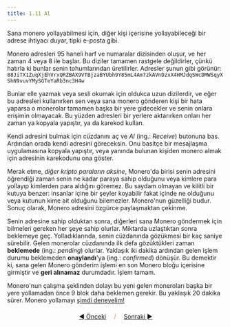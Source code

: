```yaml
---
title: 1.11 Al
---
```


Sana monero yollayabilmesi için, diğer kişi içerisine yollayabileceği
bir adrese ihtiyacı duyar, tipki e-posta gibi.

Monero adresleri 95 haneli harf ve numaralar dizisinden oluşur, ve her
zaman 4 veya 8 ile başlar.  Bu diziler tamamen rastgele değildirler,
çünkü hatırla ki bunlar senin tohumlarından üretilirler.  Adresler
şunun gibi görünür:
`88JiTX1ZuqXjEhVrxQRZBAX9VTBjzaBYUbh9Y85mL4Am7zkAVnDzxX4HMJdqSWcDMWSqyXShN9vuvYMySGTeYaRb3nc3H4w`

Bunlar elle yazmak veya sesli okumak için oldukca uzun dizilerdir, ve
eğer bu adresleri kullanırken sen veya sana monero gönderen kişi bir
hata yaparsa o monerolar tamamen başka bir yere gidecekler ve senin
onlara erişimin olmayacak.  Bu yüzden adresleri bir yerlere aktarırken
onları her zaman ya kopyala yapıştır, ya da karekod kullan.

Kendi adresini bulmak için cüzdanını aç ve *Al* (ing.: *Receive*)
butonuna bas.  Ardından orada kendi adresini göreceksin.  Onu basitçe
bir mesajlaşma uygulamasına kopyala yapıştır, veya yanında bulunan
kişiden monero almak için adresinin karekodunu ona göster.

Merak etme, *diğer kripto paraların aksine*, Monero'da birisi senin
adresini öğrendiği zaman senin ne kadar paraya sahip olduğunu veya
kimlere para yollayıp kimlerden para aldığını göremez.  Bu saydam
olmayan ve kilitli bir kutuya benzer: insanlar içine bir şeyler
koyabilir fakat içinde ne olduğunu veya kutunun kime ait olduğunu
bilemezler.  Monero'nun güzelliği budur.  Sonuç olarak, Monero
adresini özgürce paylaşmaktan çekinme.

Senin adresine sahip olduktan sonra, diğerleri sana Monero göndermek
için bilmeleri gereken her şeye sahip olurlar.  Miktarda uzlaştıktan
sonra beklemeye geç.  Yolladıklarında, senin cüzdanında gözükmesi bir
kaç saniye sürebilir.  Gelen monerolar cüzdanında ilk defa
gözüktükleri zaman **beklemede** (ing.: *pending*) olurlar.  Yaklaşık
iki dakika ardından gelen işlem durumu beklemeden **onaylandı**'ya
(ing.: *confirmed*) dönüşür.  Bu demektir ki, sana gelen Monero
gönderim işlemi en son Monero bloğu içerisine girmiştir ve **geri
alınamaz** durumdadır.  İşlem tamam.

Monero'nun çalışma şeklinden dolayı bu yeni gelen moneroları başka bir
yere yollamadan önce 9 blok daha beklemen gerekir.  Bu yaklaşık 20
dakika sürer.  Monero yollamayı [şimdi
deneyelim!](1.12_send_monero.md)



<p align='center' style='margin-top: 1.5em;'><span style='margin-right: 1em;'><a href="./1.10_mine_monero.md">◄ Önceki</a></span> <span style='color: #ff774d;'>/</span> <span style='margin-left: 1em;'><a href="./1.12_send_monero.md">Sonraki ►</a></span></p>
